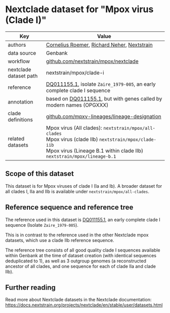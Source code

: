 # Nextclade dataset for "Mpox virus (Clade I)"

| Key                    | Value                                                                                                                                                                                  |
| ---------------------- | -------------------------------------------------------------------------------------------------------------------------------------------------------------------------------------- |
| authors                | [Cornelius Roemer](https://neherlab.org), [Richard Neher](https://neherlab.org), [Nextstrain](https://nextstrain.org)                                                                  |
| data source            | Genbank                                                                                                                                                                                |
| workflow               | [github.com/nextstrain/mpox/nextclade](https://github.com/nextstrain/mpox/nextclade)                                                                                                   |
| nextclade dataset path | nextstrain/mpox/clade-i                                                                                                                                                                |
| reference              | [DQ011155.1](https://www.ncbi.nlm.nih.gov/nuccore/DQ011155.1), isolate `Zaire_1979-005`, an early complete clade I sequence                                                            |
| annotation             | based on [DQ011155.1](https://www.ncbi.nlm.nih.gov/nuccore/DQ011155.1), but with genes called by modern names (OPGXXX)                                                                 |
| clade definitions      | [github.com/mpxv-lineages/lineage-designation](https://github.com/mpxv-lineages/lineage-designation)                                                                                   |
| related datasets       | Mpox virus (All clades): `nextstrain/mpox/all-clades`<br>Mpox virus (clade IIb) `nextstrain/mpox/clade-iib`<br>Mpox virus (Lineage B.1 within clade IIb) `nextstrain/mpox/lineage-b.1` |

## Scope of this dataset

This dataset is for Mpox viruses of clade I (Ia and Ib). A broader dataset for all clades I, IIa and IIb is available under `nextstrain/mpox/all-clades`.

## Reference sequence and reference tree

The reference used in this dataset is [DQ011155.1](https://www.ncbi.nlm.nih.gov/nuccore/DQ011155.1), an early complete clade I sequence (Isolate `Zaire_1979-005`).

This is in contrast to the reference used in the other Nextclade mpox datasets, which use a clade IIb reference sequence.

The reference tree consists of all good quality clade I sequences available within Genbank at the time of dataset creation (with identical sequences deduplicated to 1), as well as 3 outgroup genomes (a reconstructed ancestor of all clades, and one sequence for each of clade IIa and clade IIb).

## Further reading

Read more about Nextclade datasets in the Nextclade documentation: https://docs.nextstrain.org/projects/nextclade/en/stable/user/datasets.html
